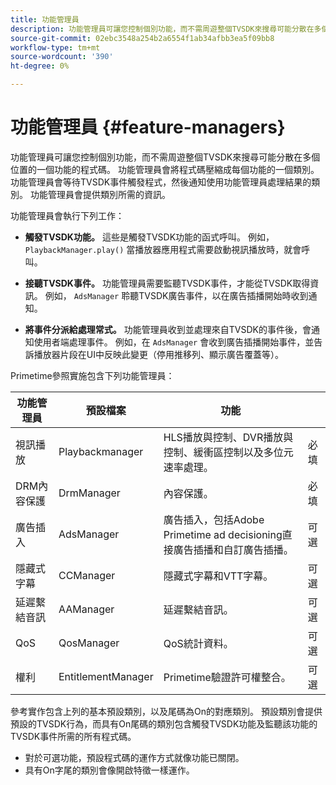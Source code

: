 ```yaml
---
title: 功能管理員
description: 功能管理員可讓您控制個別功能，而不需周遊整個TVSDK來搜尋可能分散在多個位置的一個功能的程式碼。
source-git-commit: 02ebc3548a254b2a6554f1ab34afbb3ea5f09bb8
workflow-type: tm+mt
source-wordcount: '390'
ht-degree: 0%

---
```


# 功能管理員 {#feature-managers}

功能管理員可讓您控制個別功能，而不需周遊整個TVSDK來搜尋可能分散在多個位置的一個功能的程式碼。 功能管理員會將程式碼壓縮成每個功能的一個類別。 功能管理員會等待TVSDK事件觸發程式，然後通知使用功能管理員處理結果的類別。 功能管理員會提供類別所需的資訊。

功能管理員會執行下列工作：

* **觸發TVSDK功能。**
這些是觸發TVSDK功能的函式呼叫。 例如， `PlaybackManager.play()` 當播放器應用程式需要啟動視訊播放時，就會呼叫。

* **接聽TVSDK事件。**
功能管理員需要監聽TVSDK事件，才能從TVSDK取得資訊。 例如， `AdsManager` 聆聽TVSDK廣告事件，以在廣告插播開始時收到通知。

* **將事件分派給處理常式。**
功能管理員收到並處理來自TVSDK的事件後，會通知使用者端處理事件。 例如，在 `AdsManager` 會收到廣告插播開始事件，並告訴播放器片段在UI中反映此變更（停用推移列、顯示廣告覆蓋等）。

Primetime參照實施包含下列功能管理員：

| 功能管理員 | 預設檔案 | 功能 |  |
|---|---|---|---|
| 視訊播放 | Playbackmanager | HLS播放與控制、DVR播放與控制、緩衝區控制以及多位元速率處理。 | 必填 |
| DRM內容保護 | DrmManager | 內容保護。 | 必填 |
| 廣告插入 | AdsManager | 廣告插入，包括Adobe Primetime ad decisioning直接廣告插播和自訂廣告插播。 | 可選 |
| 隱藏式字幕 | CCManager | 隱藏式字幕和VTT字幕。 | 可選 |
| 延遲繫結音訊 | AAManager | 延遲繫結音訊。 | 可選 |
| QoS | QosManager | QoS統計資料。 | 可選 |
| 權利 | EntitlementManager | Primetime驗證許可權整合。 | 可選 |

參考實作包含上列的基本預設類別，以及尾碼為On的對應類別。 預設類別會提供預設的TVSDK行為，而具有On尾碼的類別包含觸發TVSDK功能及監聽該功能的TVSDK事件所需的所有程式碼。

* 對於可選功能，預設程式碼的運作方式就像功能已關閉。
* 具有On字尾的類別會像開啟特徵一樣運作。
